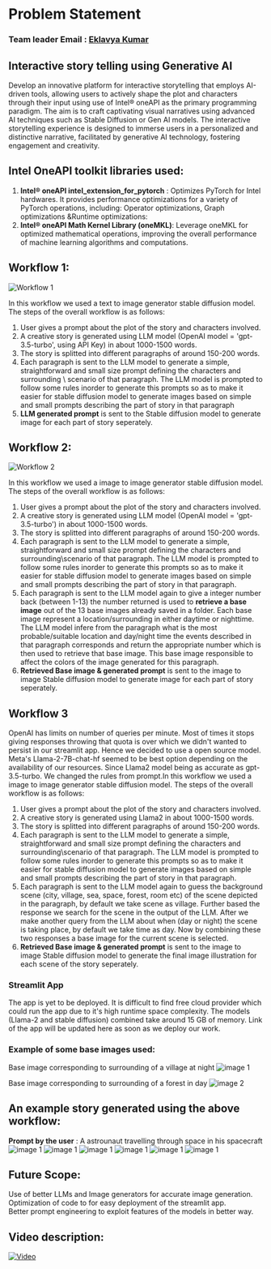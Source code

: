 # Problem Statement

### Team leader Email : [Eklavya Kumar](eklavyakumarsingh100@gmail.com)
## Interactive story telling using Generative AI
Develop an innovative platform for interactive storytelling that employs AI-driven tools, allowing users to actively shape the plot and characters through their input using use of Intel®️ oneAPI as the primary programming paradigm.
The aim is to craft captivating visual narratives using advanced AI techniques such as Stable Diffusion or Gen AI models. 
The interactive storytelling experience is designed to immerse users in a personalized and distinctive narrative, facilitated by generative AI technology, fostering engagement and creativity.


## Intel OneAPI toolkit libraries used:
1. **Intel® oneAPI intel_extension_for_pytorch** : Optimizes PyTorch for Intel hardwares. It provides performance optimizations for a variety of PyTorch operations, including:
Operator optimizations, Graph optimizations &Runtime optimizations:
2. **Intel® oneAPI Math Kernel Library (oneMKL)**: Leverage oneMKL for optimized mathematical operations, improving the overall performance of machine learning algorithms and computations.

## Workflow 1:
![Workflow 1](https://github.com/eklavyaK/GenAI_Hackathon/blob/master/images/workflow1.png)

In this workflow we used a text to image generator stable diffusion model. 
The steps of the overall workflow is as follows: 
1. User gives a prompt about the plot of the story and characters involved. 
2. A creative story is generated using LLM model (OpenAI model = 'gpt-3.5-turbo', using API Key) in about 1000-1500 words. 
3. The story is splitted into different paragraphs of around 150-200 words. 
4. Each paragraph is sent to the LLM model to generate a simple, straightforward and small size prompt defining the characters and surrounding \ scenario of that paragraph. 
   The LLM model is prompted to follow some rules inorder to generate this prompts so as to make it easier for stable diffusion model to generate images based on simple and small prompts describing the part of story in that paragraph 
5. **LLM generated prompt** is sent to the Stable diffusion model to generate image for each part of story seperately.

## Workflow 2:
![Workflow 2](https://github.com/eklavyaK/GenAI_Hackathon/blob/master/images/workflow2.png)

In this workflow we used a image to image generator stable diffusion model. 
The steps of the overall workflow is as follows: 
1. User gives a prompt about the plot of the story and characters involved. 
2. A creative story is generated using LLM model (OpenAI model = 'gpt-3.5-turbo') in about 1000-1500 words. 
3. The story is splitted into different paragraphs of around 150-200 words.
4. Each paragraph is sent to the LLM model to generate a simple, straightforward and small size prompt defining the characters and surrounding\scenario of that paragraph. The LLM model is prompted to follow some rules inorder to generate this prompts so as to make it easier for stable diffusion model to generate images based on simple and small prompts describing the part of story in that paragraph.
5. Each paragraph is sent to the LLM model again to give a integer number back (between 1-13) the number returned is used to **retrieve a base image** out of the 13 base images already saved in a folder. Each base image represent a location/surrounding in either daytime or nighttime. The LLM model infere from the paragraph what is the most probable/suitable location and day/night time the events described in that paragraph corresponds and return the appropriate number which is then used to retrieve that base image. This base image responsible to affect the colors of the image generated for this paragraph.
6. **Retrieved Base image & generated prompt** is sent to the image to image Stable diffusion model to generate image for each part of story seperately.

## Workflow 3
OpenAI has limits on number of queries per minute. Most of times it stops giving responses throwing that quota is over which we didn't wanted to persist in our streamlit app.
Hence we decided to use a open source model. Meta's Llama-2-7B-chat-hf seemed to be best option depending on the availability of our resources. Since Llama2 model being as accurate as gpt-3.5-turbo. We changed the rules from prompt.In this workflow we used a image to image generator stable diffusion model. 
The steps of the overall workflow is as follows: 
1. User gives a prompt about the plot of the story and characters involved. 
2. A creative story is generated using Llama2 in about 1000-1500 words. 
3. The story is splitted into different paragraphs of around 150-200 words.
4. Each paragraph is sent to the LLM model to generate a simple, straightforward and small size prompt defining the characters and surrounding\scenario of that paragraph. The LLM model is prompted to follow some rules inorder to generate this prompts so as to make it easier for stable diffusion model to generate images based on simple and small prompts describing the part of story in that paragraph. 
5. Each paragraph is sent to the LLM model again to guess the background scene (city, village, sea, space, forest, room etc) of the scene depicted in the paragraph, by default we take scene as village. Further based the response we search for the scene in the output of the LLM. After we make another query from the LLM about when (day or night) the scene is taking place, by default we take time as day. Now by combining these two responses a base image for the current scene is selected.
6. **Retrieved Base image & generated prompt** is sent to the image to image Stable diffusion model to generate the final image illustration for each scene of the story seperately.

### Streamlit App
The app is yet to be deployed. It is difficult to find free cloud provider which could run the app due to it's high runtime space complexity. The models (Llama-2 and stable diffusion) combined take around 15 GB of memory. Link of the app will be updated here as soon as we deploy our work.

### Example of some base images used:
Base image corresponding to surrounding of a village at night
![image 1](https://github.com/eklavyaK/GenAI_Hackathon/blob/master/base/4.jpg)

Base image corresponding to surrounding of a forest in day
![image 2](https://github.com/eklavyaK/GenAI_Hackathon/blob/master/base/5.jpg)

## An example story generated using the above workflow:
**Prompt by the user** : A astrounaut travelling through space in his spacecraft
![image 1](https://github.com/eklavyaK/GenAI_Hackathon/blob/master/images/1.png)
![image 1](https://github.com/eklavyaK/GenAI_Hackathon/blob/master/images/2.png)
![image 1](https://github.com/eklavyaK/GenAI_Hackathon/blob/master/images/3.png)
![image 1](https://github.com/eklavyaK/GenAI_Hackathon/blob/master/images/4.png)
![image 1](https://github.com/eklavyaK/GenAI_Hackathon/blob/master/images/5.png)
![image 1](https://github.com/eklavyaK/GenAI_Hackathon/blob/master/images/5.png)

## Future Scope:
Use of better LLMs and Image generators for accurate image generation. <br>
Optimization of code to for easy deployment of the streamlit app. <br>
Better prompt engineering to exploit features of the models in better way.

## Video description:
[![Video](https://github.com/eklavyaK/GenAI_Hackathon/blob/master/images/Thumbnail.jpg)](https://www.youtube.com/watch?v=MAmnOYT1qhU)
